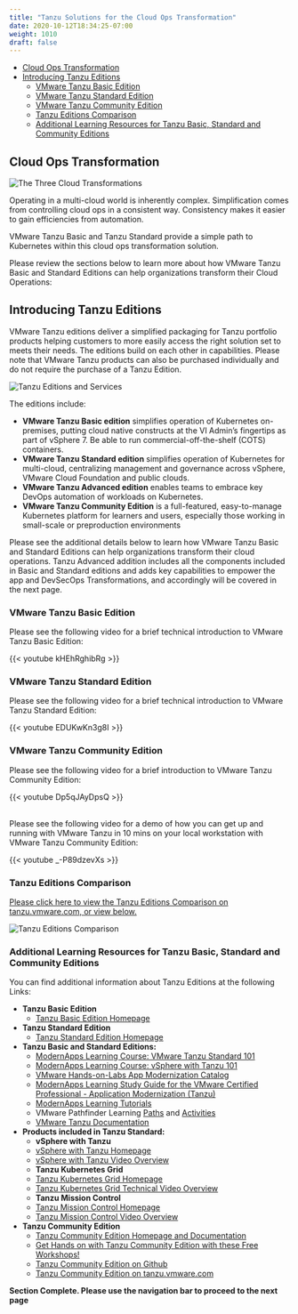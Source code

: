 ```yaml
---
title: "Tanzu Solutions for the Cloud Ops Transformation"
date: 2020-10-12T18:34:25-07:00
weight: 1010
draft: false
---
```


- [Cloud Ops Transformation](#cloud-ops-transformation)
- [Introducing Tanzu Editions](#introducing-tanzu-editions)
  - [VMware Tanzu Basic Edition](#vmware-tanzu-basic-edition)
  - [VMware Tanzu Standard Edition](#vmware-tanzu-standard-edition)
  - [VMware Tanzu Community Edition](#vmware-tanzu-community-edition)
  - [Tanzu Editions Comparison](#tanzu-editions-comparison)
  - [Additional Learning Resources for Tanzu Basic, Standard and Community Editions](#additional-learning-resources-for-tanzu-basic-standard-and-community-editions)

## Cloud Ops Transformation

![The Three Cloud Transformations](../tanzuThreeTransformations.png)

Operating in a multi-cloud world is inherently complex. Simplification comes from controlling cloud ops in a consistent way. Consistency makes it easier to gain efficiencies from automation.

VMware Tanzu Basic and Tanzu Standard provide a simple path to Kubernetes within this cloud ops transformation solution.

Please review the sections below to learn more about how VMware Tanzu Basic and Standard Editions can help organizations transform their Cloud Operations:

## Introducing Tanzu Editions

VMware Tanzu editions deliver a simplified packaging for Tanzu portfolio products helping customers to more easily access the right solution set to meets their needs. The editions build on each other in capabilities. Please note that VMware Tanzu products can also be purchased individually and do not require the purchase of a Tanzu Edition. 

![Tanzu Editions and Services](../TanzuEditionsAndServices.png)

The editions include: 

- **VMware Tanzu Basic edition** simplifies operation of Kubernetes on-premises, putting cloud native constructs at the VI Admin’s fingertips as part of vSphere 7. Be able to run commercial-off-the-shelf (COTS) containers. 
- **VMware Tanzu Standard edition** simplifies operation of Kubernetes for multi-cloud, centralizing management and governance across vSphere, VMware Cloud Foundation and public clouds. 
- **VMware Tanzu Advanced edition** enables teams to embrace key DevOps automation of workloads on Kubernetes.  
- **VMware Tanzu Community Edition** is a full-featured, easy-to-manage Kubernetes platform for learners and users, especially those working in small-scale or preproduction environments

Please see the additional details below to learn how VMware Tanzu Basic and Standard Editions can help organizations transform their cloud operations. Tanzu Advanced addition includes all the components included in Basic and Standard editions and adds key capabilities to empower the app and DevSecOps Transformations, and accordingly will be covered in the next page.

### VMware Tanzu Basic Edition

Please see the following video for a brief technical introduction to VMware Tanzu Basic Edition:

{{< youtube kHEhRghibRg >}}

### VMware Tanzu Standard Edition

Please see the following video for a brief technical introduction to VMware Tanzu Standard Edition:

{{< youtube EDUKwKn3g8I >}}

### VMware Tanzu Community Edition

Please see the following video for a brief introduction to VMware Tanzu Community Edition:

{{< youtube Dp5qJAyDpsQ >}}  
</br>

Please see the following video for a demo of how you can get up and running with VMware Tanzu in 10 mins on your local workstation with VMware Tanzu Community Edition:

{{< youtube _-P89dzevXs >}}

### Tanzu Editions Comparison

[Please click here to view the Tanzu Editions Comparison on tanzu.vmware.com, or view below.](https://tanzu.vmware.com/tanzu/compare)

![Tanzu Editions Comparison](../TanzuEditionsComparison.png)

### Additional Learning Resources for Tanzu Basic, Standard and Community Editions

You can find additional information about Tanzu Editions at the following Links:

- **Tanzu Basic Edition**
  - [Tanzu Basic Edition Homepage](https://tanzu.vmware.com/tanzu/basic)
- **Tanzu Standard Edition**
  - [Tanzu Standard Edition Homepage](https://tanzu.vmware.com/tanzu/standard)
- **Tanzu Basic and Standard Editions:**
  - [ModernApps Learning Course: VMware Tanzu Standard 101](https://modernapps.ninja/course/introtanzustandard_ts7297/)
  - [ModernApps Learning Course: vSphere with Tanzu 101](https://modernapps.ninja/course/vspheretanzu101_vt7301/)
  - [VMware Hands-on-Labs App Modernization Catalog](https://labs.hol.vmware.com/HOL/catalogs/catalog/1886)
  - [ModernApps Learning Study Guide for the VMware Certified Professional - Application Modernization (Tanzu)](https://modernapps.ninja/vcpamstudyguide_am6615/docs/)
  - [ModernApps Learning Tutorials](https://modernapps.ninja/blog/)
  - VMware Pathfinder Learning [Paths](https://pathfinder.vmware.com/catalog?tab=paths&filters=eyJTb2x1dGlvbiI6WyIyIl19) and [Activities](https://pathfinder.vmware.com/catalog?tab=activities&filters=eyJTb2x1dGlvbiI6WyIyIl19)
  - [VMware Tanzu Documentation](https://docs.vmware.com/en/VMware-Tanzu/index.html)
- **Products included in Tanzu Standard:**
  - **vSphere with Tanzu**
  - [vSphere with Tanzu Homepage](https://www.vmware.com/products/vsphere/vsphere-with-tanzu.html)
  - [vSphere with Tanzu Video Overview](https://www.youtube.com/watch?v=d6Hc2ceghIk)
  - **Tanzu Kubernetes Grid**
  - [Tanzu Kubernetes Grid Homepage](https://www.vmware.com/products/vsphere/vsphere-with-tanzu.html)
  - [Tanzu Kubernetes Grid Technical Video Overview](https://youtu.be/BCPU8rGDf_M)
  - **Tanzu Mission Control**
  - [Tanzu Mission Control Homepage](https://tanzu.vmware.com/mission-control)
  - [Tanzu Mission Control Video Overview](https://youtu.be/Rk2LhegeiO0)
- **Tanzu Community Edition**
  - [Tanzu Community Edition Homepage and Documentation](https://tanzucommunityedition.io/)
  - [Get Hands on with Tanzu Community Edition with these Free Workshops!](https://tanzu.vmware.com/developer/workshops/)
  - [Tanzu Community Edition on Github](https://github.com/vmware-tanzu/community-edition)
  - [Tanzu Community Edition on tanzu.vmware.com](https://tanzu.vmware.com/tanzu/community)

**Section Complete. Please use the navigation bar to proceed to the next page**